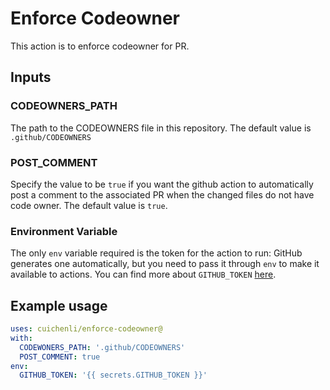 # Enforce Codeowner

This action is to enforce codeowner for PR.

## Inputs

### CODEOWNERS_PATH

The path to the CODEOWNERS file in this repository.
The default value is `.github/CODEOWNERS`

### POST_COMMENT

Specify the value to be `true` if you want the github action to automatically post a comment to the associated PR when the changed files do not have code owner.
The default value is `true`.

### Environment Variable

The only `env` variable required is the token for the action to run: GitHub generates one automatically, but you need to pass it through `env` to make it available to actions. You can find more about `GITHUB_TOKEN` [here](https://help.github.com/en/articles/virtual-environments-for-github-actions#github_token-secret).

## Example usage

```yaml
uses: cuichenli/enforce-codeowner@
with:
  CODEWONERS_PATH: '.github/CODEOWNERS'
  POST_COMMENT: true
env:
  GITHUB_TOKEN: '{{ secrets.GITHUB_TOKEN }}'
```
